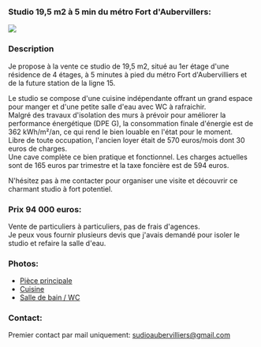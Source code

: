 ### Studio 19,5 m2 à 5 min du métro Fort d'Aubervillers: 
![](images/chambre/PXL_20230220_122018538.MP.jpg)
### Description

Je propose à la vente ce studio de 19,5 m2, situé au 1er étage d'une résidence de 4 étages, à 5 minutes à pied du métro Fort d'Aubervilliers et de la future station de la ligne 15.  

Le studio se compose d'une cuisine indépendante offrant un grand espace pour manger et d'une petite salle d'eau avec WC à rafraichir.  
Malgré des travaux d'isolation des murs à prévoir pour améliorer la performance énergétique (DPE G), la consommation finale d'énergie est de 362 kWh/m²/an, ce qui rend le bien louable en l'état pour le moment.  
Libre de toute occupation, l'ancien loyer était de 570 euros/mois dont 30 euros de charges.  
Une cave complète ce bien pratique et fonctionnel. 
Les charges actuelles sont de 165 euros par trimestre et la taxe foncière est de 594 euros.

N'hésitez pas à me contacter pour organiser une visite et découvrir ce charmant studio à fort potentiel.


### Prix 94 000 euros:
Vente de particuliers à particuliers, pas de frais d'agences.  
Je peux vous fournir plusieurs devis que j'avais demandé pour isoler le studio et refaire la salle d'eau.  


### Photos:
- [Pièce principale](chambre.md)
- [Cuisine](cuisine.md)
- [Salle de bain / WC](sdb.md)


### Contact:  
Premier contact par mail uniquement: sudioaubervilliers@gmail.com  
